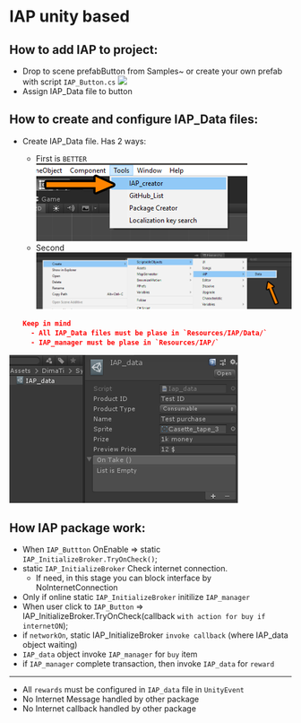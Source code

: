 # IAP unity based


## How to add IAP to project:
* Drop to scene prefabButton from Samples~ or create your own prefab with script `IAP_Button.cs`
![](ReadmeFiles~/IAP_button.png)
* Assign IAP_Data file to button

## How to create and configure IAP_Data files:
* Create IAP_Data file. Has 2 ways:
  - First is `BETTER` ![](Documents~/IAP_ToolsPopup.png)
  - Second ![](Documents~/IAP_dataCreationPopup.png)
  
  ```json
  Keep in mind
    - All IAP_Data files must be plase in `Resources/IAP/Data/`
    - IAP_manager must be plase in `Resources/IAP/`
  ```
![Configure IAP_Data file](Documents~/IAP_dataObject.PNG)

## How IAP package work:

* When `IAP_Buttton` OnEnable => static `IAP_InitializeBroker.TryOnCheck()`;
* static `IAP_InitializeBroker` Check internet connection.
  - If need, in this stage you can block interface by NoInternetConnection
* Only if online static `IAP_InitializeBroker` initilize `IAP_manager`
* When user click to `IAP_Button` =>  IAP_InitializeBroker.TryOnCheck(callback `with action for buy if internetON`);
* if `networkOn`, static IAP_InitializeBroker `invoke callback` (where IAP_data object waiting)
* `IAP_data` object invoke `IAP_manager` for `buy` item
* if `IAP_manager` complete transaction, then invoke `IAP_data` for `reward`

----
* All `rewards` must be configured in `IAP_data` file in `UnityEvent`
* No Internet Message handled by other package
* No Internet callback handled by other package
